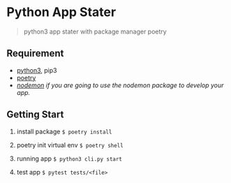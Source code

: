 # Python App Stater

> python3 app stater with package manager poetry

## Requirement

- [python3](https://www.python.org/downloads), pip3
- [poetry](https://python-poetry.org/docs/)
- _[nodemon](https://github.com/remy/nodemon) if you are going to use the nodemon package to develop your app._

## Getting Start

1. install package
   `$ poetry install`

2. poetry init virtual env
   `$ poetry shell`

3. running app
   `$ python3 cli.py start`

4. test app
   `$ pytest tests/<file>`
